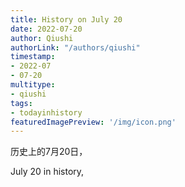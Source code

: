 ```yaml
---
title: History on July 20
date: 2022-07-20
author: Qiushi 
authorLink: "/authors/qiushi"
timestamp: 
- 2022-07
- 07-20
multitype: 
- qiushi
tags: 
- todayinhistory
featuredImagePreview: '/img/icon.png'
---
```









历史上的7月20日，

July 20 in history, 

<!--more-->

